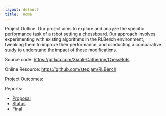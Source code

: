 ```yaml
---
layout: default
title:  Home
---
```

Project Outline:
Our project aims to explore and analyze the specific performance task of a robot setting a chessboard. Our approach involves experimenting with existing algorithms in the RLBench environment, tweaking them to improve their performance, and conducting a comparative study to understand the impact of these modifications. 

Source code: https://github.com/Xiaoli-Catherine/ChessBots

Online Resource: https://github.com/stepjam/RLBench

Project Outcomes:

Reports:

- [Proposal](proposal.html)
- [Status](status.html)
- [Final](final.html)


[quickref]: https://github.com/mundimark/quickrefs/blob/master/HTML.md
